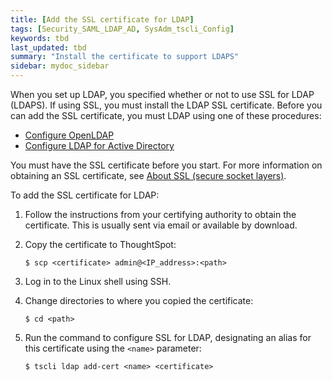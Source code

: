 ```yaml
---
title: [Add the SSL certificate for LDAP]
tags: [Security_SAML_LDAP_AD, SysAdm_tscli_Config]
keywords: tbd
last_updated: tbd
summary: "Install the certificate to support LDAPS"
sidebar: mydoc_sidebar
---
```

When you set up LDAP, you specified whether or not to use SSL for LDAP (LDAPS). If using SSL, you must install the LDAP SSL certificate. Before you can add the SSL certificate, you must LDAP using one of these procedures:

-   [Configure OpenLDAP](LDAP_config_openLDAP.html#)
-   [Configure LDAP for Active Directory](LDAP_config_AD.html#)

You must have the SSL certificate before you start. For more information on obtaining an SSL certificate, see [About SSL (secure socket layers)](SSL_config.html#).

To add the SSL certificate for LDAP:

1. Follow the instructions from your certifying authority to obtain the certificate. This is usually sent via email or available by download.
2. Copy the certificate to ThoughtSpot:

    ```
    $ scp <certificate> admin@<IP_address>:<path>
    ```

3. Log in to the Linux shell using SSH.
4. Change directories to where you copied the certificate:

    ```
    $ cd <path>
    ```

5. Run the command to configure SSL for LDAP, designating an alias for this certificate using the `<name>` parameter:

    ```
    $ tscli ldap add-cert <name> <certificate>
    ```
